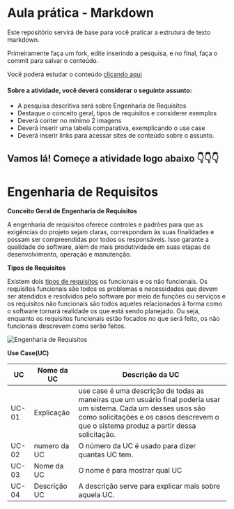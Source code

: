 # Aula prática - Markdown

Este repositório servirá de base para você praticar a estrutura de texto markdown. 

Primeiramente faça um fork, edite inserindo a pesquisa, e no final, faça o commit para salvar o conteúdo.

Você poderá estudar o conteúdo [clicando aqui](https://docs.pipz.com/central-de-ajuda/learning-center/guia-basico-de-markdown#open)

#### Sobre a atividade, você deverá considerar o seguinte assunto:

- A pesquisa descritiva será sobre Engenharia de Requisitos
- Destaque o conceito geral, tipos de requisitos e considerer exemplos
- Deverá conter no mínimo 2 imagens
- Deverá inserir uma tabela comparativa, exemplicando o use case
- Deverá inserir links para acessar sites de conteúdo sobre o assunto.


## Vamos lá! Começe a atividade logo abaixo 👇👇👇

# **Engenharia de Requisitos**

**Conceito Geral de Engenharia de Requisitos**

 A engenharia de requisitos oferece controles e padrões para que as exigências do projeto sejam claras, correspondam às suas finalidades e possam ser compreendidas por todos os responsáveis. Isso garante a qualidade do software, além de mais produtividade em suas etapas de desenvolvimento, operação e manutenção.

 **Tipos de Requisitos**

 Existem dois [tipos de requisitos](https://www.mestresdaweb.com.br/tecnologias/requisitos-funcionais-e-nao-funcionais-o-que-sao) os funcionais e os não funcionais. Os requisitos funcionais são todos os problemas e necessidades que devem ser atendidos e resolvidos pelo software por meio de funções ou serviços e os requisitos não funcionais são todos aqueles relacionados à forma como o software tornará realidade os que está sendo planejado. Ou seja, enquanto os requisitos funcionais estão focados no que será feito, os não funcionais descrevem como serão feitos.

![Engenharia de Requisitos](https://encrypted-tbn0.gstatic.com/images?q=tbn:ANd9GcRuZCfaTHNxgw7JRakXzINNfUOyffc21aBZsFO04UYKPbnNf_oG)

**Use Case(UC)**

UC    | Nome da UC  | Descrição da UC
------|-------------|----------------
UC-01 |Explicação   | use case é uma descrição de todas as maneiras que um usuário final poderia usar um sistema. Cada um desses usos são como solicitações e os casos descrevem o que o sistema produz a partir dessa solicitação.
UC-02 |numero da UC| O número da UC é usado para dizer quantas UC tem.
UC-03 |Nome da UC  | O nome é para mostrar qual UC
UC-04 |Descrição UC| A descrição serve para explicar mais sobre aquela UC.

